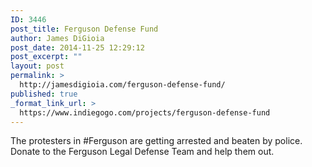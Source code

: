```yaml
---
ID: 3446
post_title: Ferguson Defense Fund
author: James DiGioia
post_date: 2014-11-25 12:29:12
post_excerpt: ""
layout: post
permalink: >
  http://jamesdigioia.com/ferguson-defense-fund/
published: true
_format_link_url: >
  https://www.indiegogo.com/projects/ferguson-defense-fund
---
```

The protesters in #Ferguson are getting arrested and beaten by police. Donate to the Ferguson Legal Defense Team and help them out.
